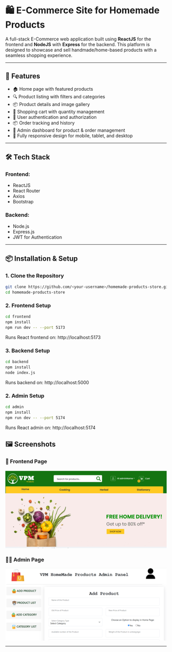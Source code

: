# 🛍️ E-Commerce Site for Homemade Products

A full-stack E-Commerce web application built using **ReactJS** for the frontend and **NodeJS** with **Express** for the backend. This platform is designed to showcase and sell handmade/home-based products with a seamless shopping experience.

---

## 🚀 Features

- 🏠 Home page with featured products
- 🔍 Product listing with filters and categories
- 📦 Product details and image gallery
- 🛒 Shopping cart with quantity management
- 🔐 User authentication and authorization
- 📦 Order tracking and history
- 🧑 Admin dashboard for product & order management
- 📱 Fully responsive design for mobile, tablet, and desktop

---

## 🛠️ Tech Stack

### Frontend:
- ReactJS
- React Router
- Axios
- Bootstrap 

### Backend:
- Node.js
- Express.js
- JWT for Authentication

---

## 📦 Installation & Setup

### 1. Clone the Repository

```bash
git clone https://github.com/<your-username>/homemade-products-store.git
cd homemade-products-store
```
### 2. Frontend Setup
```bash
cd frontend
npm install
npm run dev -- --port 5173

```
Runs React frontend on: http://localhost:5173

### 3. Backend Setup
```bash
cd backend
npm install
node index.js

```
Runs backend on: http://localhost:5000
### 2. Admin Setup
```bash
cd admin
npm install
npm run dev -- --port 5174

```
Runs React admin on: http://localhost:5174



## 🖼️ Screenshots

### 🔐 Frontend Page
![Login](screenshots/image1.png)

### 🧑‍💻 Admin Page
![Admin](screenshots/admin.png)



---